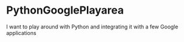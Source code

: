 # PythonGooglePlayarea
I want to play around with Python and integrating it with a few Google applications
